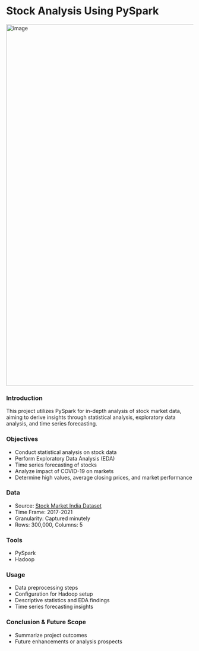 # Stock Analysis Using PySpark
<img width="972" alt="image" src="https://github.com/karthikvibuthi/STOCK-ANALYSIS-USING-PYSPARK/assets/141452458/7647463c-1ae9-4890-ba48-719f66512141">

### Introduction
This project utilizes PySpark for in-depth analysis of stock market data, aiming to derive insights through statistical analysis, exploratory data analysis, and time series forecasting.

### Objectives
- Conduct statistical analysis on stock data
- Perform Exploratory Data Analysis (EDA)
- Time series forecasting of stocks
- Analyze impact of COVID-19 on markets
- Determine high values, average closing prices, and market performance

### Data
- Source: [Stock Market India Dataset](https://www.kaggle.com/datasets/hk7797/stock-market-india/code)
- Time Frame: 2017-2021
- Granularity: Captured minutely
- Rows: 300,000, Columns: 5

### Tools
- PySpark
- Hadoop

### Usage
- Data preprocessing steps
- Configuration for Hadoop setup
- Descriptive statistics and EDA findings
- Time series forecasting insights

### Conclusion & Future Scope
- Summarize project outcomes
- Future enhancements or analysis prospects


